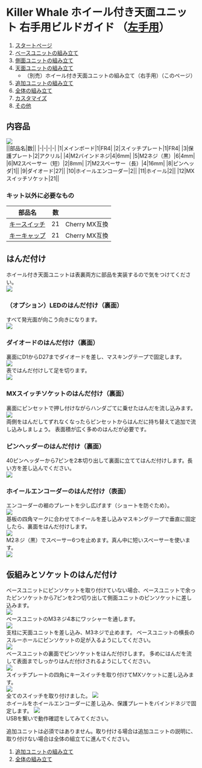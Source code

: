 # Killer Whale ホイール付き天面ユニット 右手用ビルドガイド （[左手用](../左手用/4_ホイール付き天面ユニット.md)）

1. [スタートページ](../README.md)
2. [ベースユニットの組み立て](../右手用/2_ベースユニット.md)
3. [側面ユニットの組み立て](../右手用/3_側面ユニット_トラックボール.md)
4. [天面ユニットの組み立て](../右手用/4_天面ユニット.md)
   - （別売）ホイール付き天面ユニットの組み立て（右手用）（このページ）
5. [追加ユニットの組み立て](../右手用/5_追加ユニット.md)
6. [全体の組み立て](../右手用/6_全体の組み立て.md)
7. [カスタマイズ](../右手用/7_カスタマイズ.md)
8. [その他](../右手用/8_その他.md)

## 内容品 
![](../img/wheeltop/IMG_5894.jpeg)    
||部品名|数||
|-|-|-|-|
|1|メインボード|1|FR4|
|2|スイッチプレート|1|FR4|
|3|保護プレート|2|アクリル|
|4|M2バインドネジ|4|6mm|
|5|M2ネジ（黒）|6|4mm|
|6|M2スペーサー（短）|2|8mm|
|7|M2スペーサー（長）|4|16mm|
|8|ピンヘッダ|1||
|9|ダイオード|27||
|10|ホイールエンコーダー|2||
|11|ホイール|2||
|12|MXスイッチソケット|21||

### キット以外に必要なもの
|部品名|数||
|-|-|-|
|[キースイッチ](https://shop.yushakobo.jp/collections/all-switches)|21|Cherry MX互換|
|[キーキャップ](https://shop.yushakobo.jp/collections/keycaps)|21|Cherry MX互換|

## はんだ付け
ホイール付き天面ユニットは表裏両方に部品を実装するので気をつけてください。  
![](../img/wheeltop/IMG_5899.jpeg)  

### （オプション）LEDのはんだ付け（裏面）
すべて発光面が向こう向きになります。   
![](../img/wheeltop/IMG_5905.jpeg)  

### ダイオードのはんだ付け（裏面）
裏面にD1からD27までダイオードを差し、マスキングテープで固定します。  
![](../img/wheeltop/IMG_5910.jpeg)  
表ではんだ付けして足を切ります。  
![](../img/wheeltop/IMG_5918.jpeg)  
### MXスイッチソケットのはんだ付け（裏面）
裏面にピンセットで押し付けながらハンダごてに乗せたはんだを流し込みます。  
![](../img/wheeltop/IMG_6194.jpg)  
両側をはんだしてずれなくなったらピンセットからはんだに持ち替えて追加で流し込みしましょう。  表面積が広く多めのはんだが必要です。  

### ピンヘッダーのはんだ付け（裏面）
40ピンヘッダーから7ピンを2本切り出して裏面に立ててはんだ付けします。長い方を差し込んでください。  
![](../img/wheeltop/IMG_5938.jpeg)  

### ホイールエンコーダーのはんだ付け（表面）
エンコーダーの裾のプレートを少し広げます（ショートを防ぐため）。  
![](../img/wheel/IMG_4976.jpg)  
基板の四角マークに合わせてホイールを差し込みマスキングテープで垂直に固定したら、裏面をはんだ付けします。  
![](../img/wheeltop/IMG_5942.jpeg)  
M2ネジ（黒）でスペーサー6つを止めます。真ん中に短いスペーサーを使います。  
![](../img/wheeltop/IMG_5954.jpeg)  

## 仮組みとソケットのはんだ付け
ベースユニットにピンソケットを取り付けていない場合、ベースユニットで余ったピンソケットから7ピンを2つ切り出して側面ユニットのピンソケットに差し込みます。  
![](../img/wheeltop/IMG_6211.jpg)  
ベースユニットのM3ネジ4本にワッシャーを通します。  
![](../img/top/IMG_5631.jpeg)   
支柱に天面ユニットを差し込み、M3ネジで止めます。  ベースユニットの横長のスルーホールにピンソケットの足が入るようにしてください。  
![](../img/wheeltop/IMG_5956.jpg)  
ベースユニットの裏面でピンソケットをはんだ付けします。  多めにはんだを流して表面までしっかりはんだ付けされるようにしてください。  
![](../img/top/IMG_5641.jpeg)  
スイッチプレートの四角にキースイッチを取り付けてMXソケットに差し込みます。  
![](../img/wheeltop/IMG_5973.jpeg)  
全てのスイッチを取り付けました。
![](../img/wheeltop/IMG_5978.jpeg)  
ホイールをホイールエンコーダーに差し込み、保護プレートをバインドネジで固定します。
![](../img/wheeltop/IMG_5981.jpeg)  
USBを繋いで動作確認をしてみてください。

追加ユニットは必須ではありません。取り付ける場合は追加ユニットの説明に、取り付けない場合は全体の組立てに進んでください。  

1. [追加ユニットの組み立て](../右手用/5_追加ユニット.md)
2. [全体の組み立て](../右手用/6_全体の組み立て.md)
